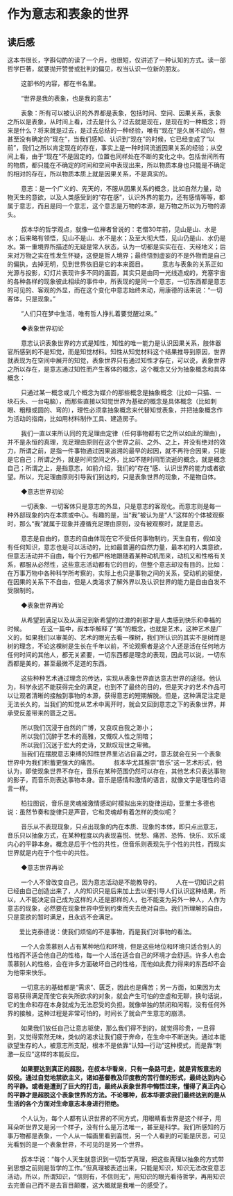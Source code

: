 # 作为意志和表象的世界

## 读后感

这本书很长，字斟句酌的读了一个月，也很短，仅讲述了一种认知的方式。读一部哲学巨著，就要抛开赞誉或批判的偏见，权当认识一位新的朋友。

&nbsp; &nbsp; &nbsp; &nbsp; 这部书的内容，都在书名里。

&nbsp; &nbsp; &nbsp; &nbsp; “世界是我的表象，也是我的意志”

&nbsp; &nbsp; &nbsp; &nbsp; 表象：所有可以被认识的外界都是表象，包括时间、空间、因果关系，表象之所以是表象，从时间上看，过去是什么？过去就是现在，是现在的一种概念；将来是什么？将来就是过去，是过去总结的一种经验，唯有“现在”是久居不动的，但甚至没有确定的“现在”，当我们感知、认识到“现在”的时候，它已经变成了“以前”，我们之所以肯定现在的存在，事实上是一种时间流逝因果关系的经验；从空间上看，由于“现在”不是固定的，位置也同样处在不断的变化之中。包括世间所有的物质，都只能在不确定的时间和空间中表现出来，所以物质本身也只能是不确定的相对的存在，所以物质本质上就是因果关系，不是真实的。

&nbsp; &nbsp; &nbsp; &nbsp; 意志：是一个广义的、先天的，不服从因果关系的概念，比如自然力量，动物天生的意欲，以及人类感受到的“存在感”，认识外界的能力，还有感情等等，都属于意志，而且是同一个意志，这个意志是万物的本源，是万物之所以为万物的源头。

&nbsp; &nbsp; &nbsp; &nbsp; 叔本华的哲学观点，就像一位禅者曾说的：老僧30年前，见山是山、水是水；后来略有领悟，见山不是山、水不是水；及至大彻大悟，见山仍是山、水仍是水。第一重境界所描述的无疑是常人状态，认为一切都是实实在在、天经地义；后来对万物之实在性发生怀疑，这便是哲人境界；最终悟到虚妄的不是外物而是自己的偏执，去掉无明，见到世界依旧是它的本来面目。
&nbsp; &nbsp; &nbsp; &nbsp; 意志与表象的关系正如光源与投影，幻灯片表现许多不同的画面，其实只是由同一光线造成的，充塞宇宙的各种各样的现象彼此相续的事件中，所表现的是同一个意志，一切东西都是意志的可见的、客观的外显，而在这个变化中意志始终未动，用康德的话来说：“一切客体，只是现象。”

&nbsp; &nbsp; &nbsp; &nbsp; “人们只在梦中生活，唯有哲人挣扎着要觉醒过来。”

&nbsp; &nbsp; &nbsp; &nbsp; ◆表象世界初论

&nbsp; &nbsp; &nbsp; &nbsp; 意志认识表象世界的方式是知性，知性的唯一能力是认识因果关系，肢体器官所感到的不是知觉，而是知觉材料。知性从知觉材料这个结果推导到原因，世界就表现为在空间中展开的知觉，表象世界只有通过知性才存在，可以说，表象世界之所以存在，是意志通过知性而产生客体的概念，这个概念又分为抽象概念和具体概念：

&nbsp; &nbsp; &nbsp; &nbsp; 只通过某一概念或几个概念为媒介的那些概念是抽象概念（比如一只猫、一块石头、一台电脑），而那些直接以知觉世界为基础的概念是具体概念（比如刺眼、粗糙或圆的、弯的），理性必须拿抽象概念来代替知觉表象，并把抽象概念作为活动的指南，比如用材料制作工具、建造房子。

&nbsp; &nbsp; &nbsp; &nbsp; 我们一直以来所认同的充足理由定律（任何事物都有它之所以如此的理由），并不是永恒的真理，充足理由原则在这个世界之前、之外、之上，并没有绝对的效力，所谓之前，是指一件事物通过因果追溯的最早的起因，就不再符合因果，只能是它自己；所谓之外，就是时间空间之外，比如不随时间而流逝的概念，就是概念自己；所谓之上，是指意志，如前介绍，我们的“存在”感、认识世界的能力或者欲望。所以，充足理由原则引导我们到达的，只是表象世界的现象，不是物自体。

&nbsp; &nbsp; &nbsp; &nbsp; ◆意志世界初论

&nbsp; &nbsp; &nbsp; &nbsp; 一切表象、一切客体只是意志的外显，只是意志的客观化。而意志则是每一种外部现象的内在本质或中心。有趣的是，当“我”被认为是“人”这样的个体被观察时，那么“我”就属于现象并遵循充足理由原则，没有被观察时，就是意志。

&nbsp; &nbsp; &nbsp; &nbsp; 意志是自由的，意志的自由体现在它不受任何事物制约，天生自有，假如没有任何知识，意志也是可以活动的，比如最普遍的自然力量，最本初的人类意欲，但意志活动并不自由，每个行为都严格地跟随着某种动机而来，动机又和性格有关系，都服从必然性，这些意志活动都有它的目的，但整个意志却没有目的。比如：在万事万物中各种科学所考察的，实际上也只是事物之间的关系，受动机的驱使，在因果的关系下不自由，但是人类渴求了解外界以及认识世界的能力是自由自发不受限制的。

&nbsp; &nbsp; &nbsp; &nbsp; ◆表象世界再论

&nbsp; &nbsp; &nbsp; &nbsp; 从希望到满足以及从满足到新希望的过渡的刹那才是人类感到快乐和幸福的时候。
&nbsp; &nbsp; &nbsp; &nbsp; 在这一篇中，叔本华解释了“美”的概念，也就是艺术，这种艺术是广义的，如果我们以审美的、艺术的眼光去看一棵树，我们所认识的其实不是树而是树的理念，不论这棵树是生长在千年以前，不论观察者是这个人还是活在任何地方任何时间的其他人，都无关紧要，一切东西都是理念的表现，因此可以说，一切东西都是美的，甚至最微不足道的东西。

&nbsp; &nbsp; &nbsp; &nbsp; 这些种种艺术通过理念的传达，实现从表象世界直达意志世界的途径。他认为，科学永远不能获得完全的满足，也到不了最终的目的，但是天才的艺术作品可以让观者清晰的接触到事物的本源，获得意志的短期解脱。但是，这种满足注定是无法长久的，当我们的知觉从艺术中离开时，就会又回到意志之下的表象世界，并承受反差带来的匮乏之苦。

&nbsp; &nbsp; &nbsp; &nbsp; 所以我们沉浸于自然的广博，又哀叹自我之渺小；<br>
&nbsp; &nbsp; &nbsp; &nbsp; 所以我们沉醉于艺术的高雅，又慨叹人性之阴暗；<br>
&nbsp; &nbsp; &nbsp; &nbsp; 所以我们沉迷于宏大的史诗，又默叹现世之卑微。<br>
&nbsp; &nbsp; &nbsp; &nbsp; 当我们在摆脱意志束缚的知性世界里沾沾自喜之时，意志就会在另一个表象世界中为我们积蓄更强大的痛苦。
&nbsp; &nbsp; &nbsp; &nbsp; 叔本华尤其推崇“音乐”这一艺术形式，他认为，即使现象世界不存在，音乐在某种范围仍然可以存在，其他艺术只表达事物的影子，而音乐则表达事物本身。音乐是感情和激情的语言，就像文字是理性的语言一样。

&nbsp; &nbsp; &nbsp; &nbsp; 柏拉图说，音乐是灵魂被激情感动时模拟出来的旋律运动，亚里士多德也说：虽然节奏和旋律只是声音，它和灵魂却有着怎样的类似呢？

&nbsp; &nbsp; &nbsp; &nbsp; 音乐从不表现现象，只点出现象的内在本质、现象的本体，即只点出意志，音乐只以抽象方式，在某种程度以内表现喜悦、忧愁、痛苦、恐怖、快乐、欢乐或内心的平静本身。概念是后于个性的共性，但音乐则表现先于个性的共性，而现实世界就是内在于个性中的共性。

&nbsp; &nbsp; &nbsp; &nbsp; ◆意志世界再论

&nbsp; &nbsp; &nbsp; &nbsp; 一个人不曾改变自己，因为意志活动是不能教导的。
&nbsp; &nbsp; &nbsp; &nbsp; 人在一切知识之前已经由自己创造出来了，人的知识只是后来加上去以便引导人们认识这种结果，所以，人不能决定自己成为这样的人还是那样的人，也不能变为另外一种人，人作为意志的现象，必然要在现象世界中受到约束而失去绝对自由。我们所理解的自由，只是意欲的暂时满足，且永远不会满足。

&nbsp; &nbsp; &nbsp; &nbsp;爱比克泰德说：使我们烦恼的不是事物，而是我们对事物的看法。

&nbsp; &nbsp; &nbsp; &nbsp; 一个人会羡慕别人占有某种地位和环境，但是这些地位和环境只适合别人的性格而不适合他自己的性格，每一个人活在适合自己的环境才会舒适。许多人也会羡慕别人的性格，会在许多方面破坏自己的性格，而他如此费力得来的东西却不会为他带来快乐。

&nbsp; &nbsp; &nbsp; &nbsp; 一切意志的基础都是“需求”、匮乏，因此也是痛苦；另一方面，如果因为太容易获得满足而使它丧失所欲求的对象，就会产生可怕的空虚和无聊，换句话说，它的生命和存在本身就成为无法忍受的负担。就像单独的禁闭和闲暇，没有任何外界的接触，这种过程是非常可怕的，时间长了就会产生意志的崩溃。

&nbsp; &nbsp; &nbsp; &nbsp; 如果我们放任自己让意志驱使，那么我们得不到的，就觉得珍贵，一旦得到，又觉得索然无味，类似的渴求让我们疲于奔命，在生命中不断迷失。通过本能欲望生存的人，被意志所支配，根本不是依靠“认知—行动”这种模式，而是靠“刺激—反应”这样的本能反应。

&nbsp; &nbsp; &nbsp; &nbsp; **如果要达到真正的超脱，在叔本华看来，只有一条路可走，就是背叛意志的奴役。通过自觉地禁欲主义，诸如基督教及印度教的苦行僧的形式，最终达到内心的平静。或者是遭到了巨大的打击，最终从表象世界中悔悟过来，懂得了真正内心的平静才是超脱这个表象世界的方法。不论哪种，叔本华要求我们最终达到的是从生活的各个方面对生命意志本身进行拒绝。** 

&nbsp; &nbsp; &nbsp; &nbsp; 个人认为，每个人都有认识世界的不同方式，用眼睛看世界是这个样子，用耳朵听世界又是另一个样子，没有什么是万法唯一，甚至是科学。我们所感知的万事万物都是表象，一个人从一幅画里看到喜悦，另一个人看到的可能是厌恶，可见光看到的是一个表象世界，不可见的是另一个世界。

&nbsp; &nbsp; &nbsp; &nbsp; 叔本华说：“每个人天生就意识到一切哲学真理，把这些真理以抽象的方式带到思想之前则是哲学的工作。”但真理被表述出来，只能是知识，知识无法改变意志活动，所以，所谓知识，“信则有，不信则无”，用知识的眼光看待哲学，再用知识去完善自己而不是去盲目颠覆，这大概就是我唯一的感受了。
